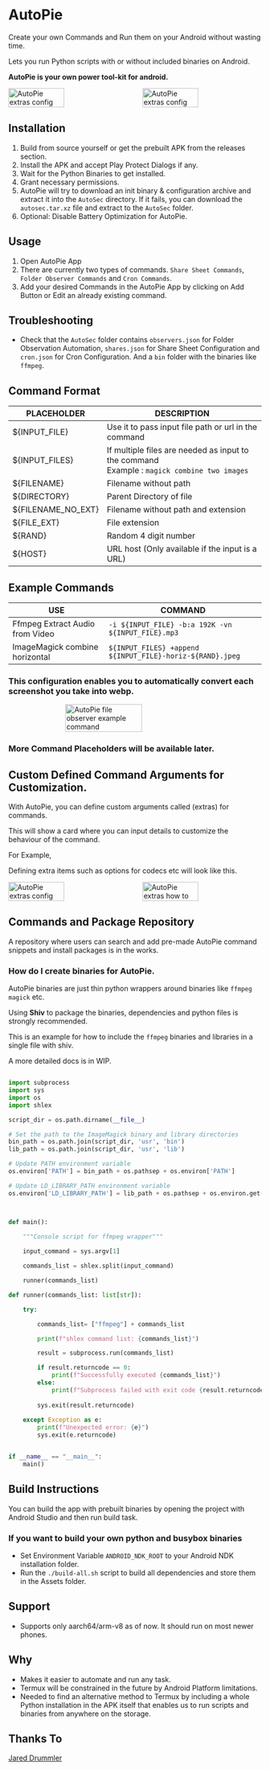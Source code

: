 # AutoPie

Create your own Commands and Run them on your Android without wasting time.

Lets you run Python scripts with or without included binaries on Android.

**AutoPie is your own power tool-kit for android.**


<div style="display:flex;flex-direction:row;justify-content:space-between">
<img src="https://github.com/user-attachments/assets/ee74f114-2d02-4c6f-8429-68398764c006" alt="AutoPie extras config" width="47%" height="auto">
<img src="https://github.com/user-attachments/assets/1e996b5f-02e5-46bd-9ff4-78bb886bd410" alt="AutoPie extras config" width="47%" height="auto">
</div>

## Installation

1) Build from source yourself or get the prebuilt APK from the releases section.
2) Install the APK and accept Play Protect Dialogs if any.
3) Wait for the Python Binaries to get installed.
4) Grant necessary permissions.
5) AutoPie will try to download an init binary & configuration archive and extract it into the `AutoSec` directory. If it fails, you can download the `autosec.tar.xz` file and extract to the `AutoSec` folder.
6) Optional: Disable Battery Optimization for AutoPie.

## Usage

1) Open AutoPie App
2) There are currently two types of commands. `Share Sheet Commands`, `Folder Observer Commands` and `Cron Commands`.
3) Add your desired Commands in the AutoPie App by clicking on Add Button or Edit an already existing command.

## Troubleshooting
* Check that the `AutoSec` folder contains `observers.json` for Folder Observation Automation, `shares.json` for Share Sheet Configuration and `cron.json` for Cron Configuration. And a `bin` folder with the binaries like `ffmpeg`.

## Command Format

| PLACEHOLDER        | DESCRIPTION                                                                                     |
|--------------------|-------------------------------------------------------------------------------------------------|
| ${INPUT_FILE}      | Use it to pass input file path or url in the command                                            |
| ${INPUT_FILES}     | If multiple files are needed as input to the command<br/> Example : `magick combine two images` |
| ${FILENAME}        | Filename without path                                                                           |
| ${DIRECTORY}       | Parent Directory of file                                                                        |
| ${FILENAME_NO_EXT} | Filename without path and extension                                                             |
| ${FILE_EXT}        | File extension                                                                                  |
| ${RAND}            | Random 4 digit number                                                                           |
| ${HOST}            | URL host (Only available if the input is a URL)                                                 |

## Example Commands

| USE                             | COMMAND                                                   |
|---------------------------------|-----------------------------------------------------------|
| Ffmpeg Extract Audio from Video | `-i ${INPUT_FILE} -b:a 192K -vn ${INPUT_FILE}.mp3`        |
| ImageMagick combine horizontal  | `${INPUT_FILES} +append ${INPUT_FILE}-horiz-${RAND}.jpeg` |

###  This configuration enables you to automatically convert each screenshot you take into webp.

<div style="display:flex; flex-direction:row; width:100%; justify-content:center; align-items:center">
    <img src="https://github.com/user-attachments/assets/af5a7cb2-0953-4886-97fb-d64a06289677" alt="AutoPie file observer example command" style="width:55%; height:auto">
</div>

### More Command Placeholders will be available later.

## Custom Defined Command Arguments for Customization.

With AutoPie, you can define custom arguments called (extras) for commands.

This will show a card where you can input details to customize the behaviour of the command.

For Example,

Defining extra items such as options for codecs etc will look like this.


<div style="display:flex;flex-direction:row;justify-content:space-between">
<img src="https://github.com/user-attachments/assets/cb7c3010-5270-49a8-9854-1f19b17a6a27" alt="AutoPie extras config" width="47%" height="auto">
<img src="https://github.com/user-attachments/assets/25e2d5a9-bf40-4c23-85ae-8c4dfebe917a" alt="AutoPie extras how to" width="47%" height="auto">

</div>

## Commands and Package Repository

A repository where users can search and add pre-made AutoPie command snippets and install packages is in the works.

### How do I create binaries for AutoPie.

AutoPie binaries are just thin python wrappers around binaries like `ffmpeg` `magick` etc.

Using **Shiv** to package the binaries, dependencies and python files is strongly recommended.

This is an example for how to include the `ffmpeg` binaries and libraries in a single file with shiv.

A more detailed docs is in WIP.

```py

import subprocess
import sys
import os
import shlex

script_dir = os.path.dirname(__file__)

# Set the path to the ImageMagick binary and library directories
bin_path = os.path.join(script_dir, 'usr', 'bin')
lib_path = os.path.join(script_dir, 'usr', 'lib')

# Update PATH environment variable
os.environ['PATH'] = bin_path + os.pathsep + os.environ['PATH']

# Update LD_LIBRARY_PATH environment variable
os.environ['LD_LIBRARY_PATH'] = lib_path + os.pathsep + os.environ.get('LD_LIBRARY_PATH', '')



def main():
    
    """Console script for ffmpeg wrapper"""

    input_command = sys.argv[1]

    commands_list = shlex.split(input_command)

    runner(commands_list)

def runner(commands_list: list[str]):

    try:

        commands_list= ["ffmpeg"] + commands_list

        print(f"shlex command list: {commands_list}")

        result = subprocess.run(commands_list)

        if result.returncode == 0:
            print(f"Successfully executed {commands_list}")
        else:
            print(f"Subprocess failed with exit code {result.returncode} : {commands_list}")
        
        sys.exit(result.returncode)
        
    except Exception as e:
        print(f"Unexpected error: {e}")
        sys.exit(e.returncode)


if __name__ == "__main__":
    main()

```

## Build Instructions

You can build the app with prebuilt binaries by opening the project with Android Studio and then run build task.

### If you want to build your own python and busybox binaries

* Set Environment Variable `ANDROID_NDK_ROOT` to your Android NDK installation folder.
* Run the `./build-all.sh` script to build all dependencies and store them in the Assets folder.


## Support
* Supports only aarch64/arm-v8 as of now. It should run on most newer phones.

## Why

* Makes it easier to automate and run any task.
* Termux will be constrained in the future by Android Platform limitations.
* Needed to find an alternative method to Termux by including a whole Python installation in the APK itself that enables us to run scripts and binaries from anywhere on the storage.


## Thanks To

[Jared Drummler](https://github.com/jaredrummler)




